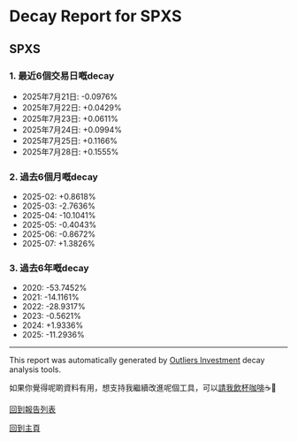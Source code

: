 # Decay Report for SPXS

## SPXS

### 1. 最近6個交易日嘅decay

- 2025年7月21日: -0.0976%
- 2025年7月22日: +0.0429%
- 2025年7月23日: +0.0611%
- 2025年7月24日: +0.0994%
- 2025年7月25日: +0.1166%
- 2025年7月28日: +0.1555%

### 2. 過去6個月嘅decay

- 2025-02: +0.8618%
- 2025-03: -2.7636%
- 2025-04: -10.1041%
- 2025-05: -0.4043%
- 2025-06: -0.8672%
- 2025-07: +1.3826%

### 3. 過去6年嘅decay

- 2020: -53.7452%
- 2021: -14.1161%
- 2022: -28.9317%
- 2023: -0.5621%
- 2024: +1.9336%
- 2025: -11.2936%

------------------------------
This report was automatically generated by [Outliers Investment](https://outliersecon.github.io/Outliers-Investment/) decay analysis tools.

如果你覺得呢啲資料有用，想支持我繼續改進呢個工具，可以[請我飲杯咖啡](https://buymeacoffee.com/outliersecon)☕🙏

[回到報告列表](https://outliersecon.github.io/Outliers-Investment/reports/reports_public)

[回到主頁](https://outliersecon.github.io/Outliers-Investment/)